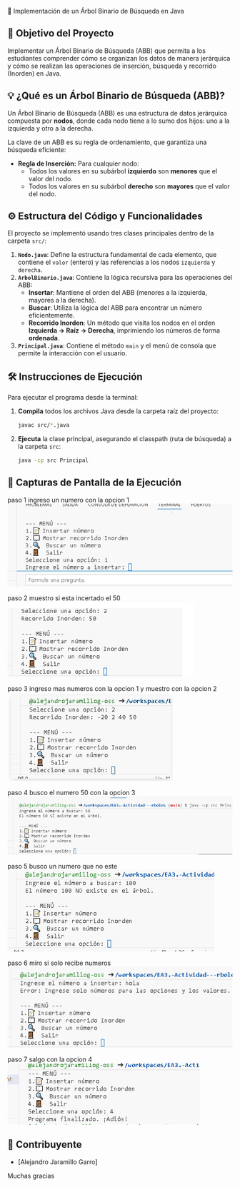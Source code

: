 🌳 Implementación de un Árbol Binario de Búsqueda en Java

## 🎯 Objetivo del Proyecto
Implementar un Árbol Binario de Búsqueda (ABB) que permita a los estudiantes comprender cómo se organizan los datos de manera jerárquica y cómo se realizan las operaciones de inserción, búsqueda y recorrido (Inorden) en Java.

## 💡 ¿Qué es un Árbol Binario de Búsqueda (ABB)?
Un Árbol Binario de Búsqueda (ABB) es una estructura de datos jerárquica compuesta por **nodos**, donde cada nodo tiene a lo sumo dos hijos: uno a la izquierda y otro a la derecha.

La clave de un ABB es su regla de ordenamiento, que garantiza una búsqueda eficiente:
* **Regla de Inserción:** Para cualquier nodo:
    * Todos los valores en su subárbol **izquierdo** son **menores** que el valor del nodo.
    * Todos los valores en su subárbol **derecho** son **mayores** que el valor del nodo.

## ⚙️ Estructura del Código y Funcionalidades

El proyecto se implementó usando tres clases principales dentro de la carpeta `src/`:

1.  **`Nodo.java`**: Define la estructura fundamental de cada elemento, que contiene el `valor` (entero) y las referencias a los nodos `izquierda` y `derecha`.
2.  **`ArbolBinario.java`**: Contiene la lógica recursiva para las operaciones del ABB:
    * **Insertar**: Mantiene el orden del ABB (menores a la izquierda, mayores a la derecha).
    * **Buscar**: Utiliza la lógica del ABB para encontrar un número eficientemente.
    * **Recorrido Inorden**: Un método que visita los nodos en el orden **Izquierda -> Raíz -> Derecha**, imprimiendo los números de forma **ordenada**.
3.  **`Principal.java`**: Contiene el método `main` y el menú de consola que permite la interacción con el usuario.

## 🛠️ Instrucciones de Ejecución

Para ejecutar el programa desde la terminal:

1.  **Compila** todos los archivos Java desde la carpeta raíz del proyecto:
    ```bash
    javac src/*.java
    ```
2.  **Ejecuta** la clase principal, asegurando el classpath (ruta de búsqueda) a la carpeta `src`:
    ```bash
    java -cp src Principal
    ```
## 📸 Capturas de Pantalla de la Ejecución

paso 1 ingreso un numero con la opcion 1 ![1](image-1.png)


paso 2 muestro si esta incertado el 50 ![2](image-8.png)


paso 3 ingreso mas numeros con la opcion 1 y muestro con la opcion 2 ![3](image-9.png)


paso 4 busco  el numero 50 con la opcion 3 ![4](image-4.png)


paso 5 busco un numero que no este ![5](image-5.png)


paso 6 miro si solo recibe numeros ![6](image-6.png)


paso 7 salgo con la opcion 4 ![7](image-10.png)

## 👤 Contribuyente

* [Alejandro Jaramillo Garro]

Muchas gracias